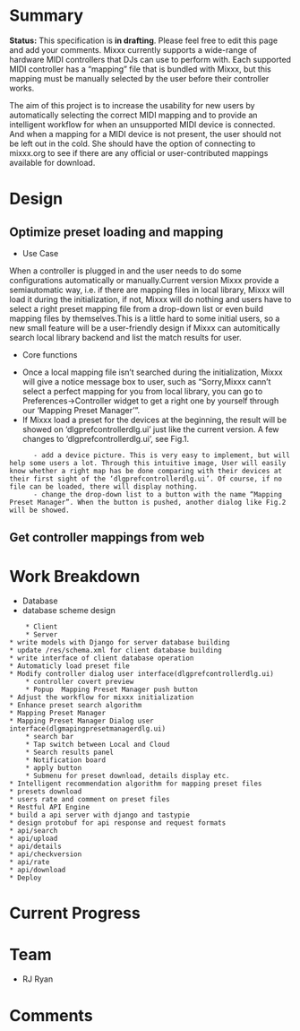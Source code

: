 # Summary

**Status:** This specification is **in drafting**. Please feel free to
edit this page and add your comments. Mixxx currently supports a
wide-range of hardware MIDI controllers that DJs can use to perform
with. Each supported MIDI controller has a “mapping” file that is
bundled with Mixxx, but this mapping must be manually selected by the
user before their controller works.

The aim of this project is to increase the usability for new users by
automatically selecting the correct MIDI mapping and to provide an
intelligent workflow for when an unsupported MIDI device is connected.
And when a mapping for a MIDI device is not present, the user should not
be left out in the cold. She should have the option of connecting to
mixxx.org to see if there are any official or user-contributed mappings
available for download.

# Design

## Optimize preset loading and mapping

  - Use Case

When a controller is plugged in and the user needs to do some
configurations automatically or manually.Current version Mixxx provide a
semiautomatic way, i.e. if there are mapping files in local library,
Mixxx will load it during the initialization, if not, Mixxx will do
nothing and users have to select a right preset mapping file from a
drop-down list or even build mapping files by themselves.This is a
little hard to some initial users, so a new small feature will be a
user-friendly design if Mixxx can automitically search local library
backend and list the match results for user.

  - Core functions 

<!-- end list -->

  - Once a local mapping file isn’t searched during the initialization,
    Mixxx will give a notice message box to user, such as “Sorry,Mixxx
    cann’t select a perfect mapping for you from local library, you can
    go to Preferences-\>Controller widget to get a right one by yourself
    through our ‘Mapping Preset Manager’”.
  - If Mixxx load a preset for the devices at the beginning, the result
    will be showed on ‘dlgprefcontrollerdlg.ui’ just like the current
    version. A few changes to ‘dlgprefcontrollerdlg.ui’, see Fig.1.

<!-- end list -->

``` 
      - add a device picture. This is very easy to implement, but will help some users a lot. Through this intuitive image, User will easily know whether a right map has be done comparing with their devices at their first sight of the ‘dlgprefcontrollerdlg.ui’. Of course, if no file can be loaded, there will display nothing.
      - change the drop-down list to a button with the name “Mapping Preset Manager”. When the button is pushed, another dialog like Fig.2 will be showed. 
```

## Get controller mappings from web

# Work Breakdown

  - Database
  - database scheme design 

<!-- end list -->

``` 
    * Client
    * Server
* write models with Django for server database building
* update /res/schema.xml for client database building
* write interface of client database operation
* Automaticly load preset file
* Modify controller dialog user interface(dlgprefcontrollerdlg.ui)
    * controller covert preview
    * Popup  Mapping Preset Manager push button
* Adjust the workflow for mixxx initialization
* Enhance preset search algorithm
* Mapping Preset Manager
* Mapping Preset Manager Dialog user interface(dlgmapingpresetmanagerdlg.ui)
    * search bar 
    * Tap switch between Local and Cloud 
    * Search results panel
    * Notification board 
    * apply button
    * Submenu for preset download, details display etc.
* Intelligent recommendation algorithm for mapping preset files
* presets download
* users rate and comment on preset files
* Restful API Engine
* build a api server with django and tastypie
* design protobuf for api response and request formats
* api/search
* api/upload
* api/details
* api/checkversion
* api/rate
* api/download
* Deploy
```

# Current Progress

# Team

  - RJ Ryan

# Comments
